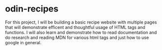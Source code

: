 # odin-recipes
For this project, I will be building a basic recipe website with multiple pages that will demonstrate efficent and thoughtful usage of HTML tags and functions. I will also learn and demonstrate how to read documentation and do research and reading MDN for various html tags and just how to use google in general.